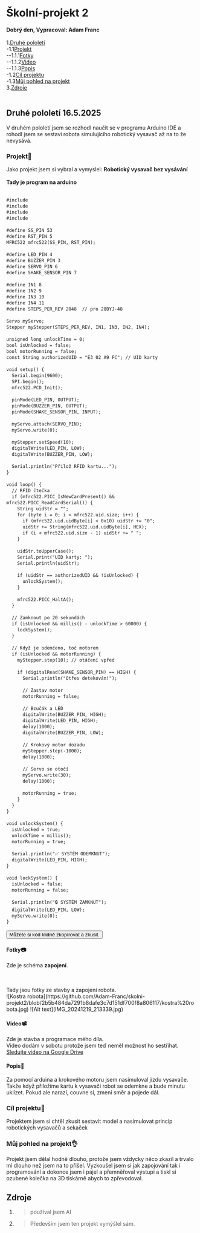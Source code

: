 # Školní-projekt 2
__Dobrý den, Vypracoval: Adam Franc__ <br>
<br>
1.[Druhé pololetí](#prvn%C3%AD-pololet%C3%AD-20122024)<br>
-1.1[Projekt](#projekt)<br>
--1.1.1[Fotky](#fotky)<br>
--1.1.2[Video](#video)<br>
--1.1.3[Popis](#popis)<br>
-1.2[Cíl projektu](#c%C3%ADl-projektu)<br>
-1.3[Můj pohled na projekt](#m%C5%AFj-pohled-na-projekt)<br>
3.[Zdroje](#zdroje)<br>
<br>
## Druhé pololetí 16.5.2025
V druhém pololetí jsem se rozhodl naučit se v programu Arduino IDE a rohodl jsem se sestavi robota simulujícího robotický vysavač až na to že nevysává.
### Projekt📁
Jako projekt jsem si vybral a vymyslel: __Robotický vysavač bez vysávání__<br>
<br>
__Tady je program na arduino__
<pre>
<code id="code-block">
#include <SPI.h>
#include <MFRC522.h>
#include <Servo.h>
#include <Stepper.h>

#define SS_PIN 53
#define RST_PIN 5
MFRC522 mfrc522(SS_PIN, RST_PIN);

#define LED_PIN 4
#define BUZZER_PIN 3
#define SERVO_PIN 6
#define SHAKE_SENSOR_PIN 7

#define IN1 8
#define IN2 9
#define IN3 10
#define IN4 11
#define STEPS_PER_REV 2048  // pro 28BYJ-48

Servo myServo;
Stepper myStepper(STEPS_PER_REV, IN1, IN3, IN2, IN4);

unsigned long unlockTime = 0;
bool isUnlocked = false;
bool motorRunning = false;
const String authorizedUID = "E3 02 A9 FC"; // UID karty

void setup() {
  Serial.begin(9600);
  SPI.begin();
  mfrc522.PCD_Init();

  pinMode(LED_PIN, OUTPUT);
  pinMode(BUZZER_PIN, OUTPUT);
  pinMode(SHAKE_SENSOR_PIN, INPUT);

  myServo.attach(SERVO_PIN);
  myServo.write(0);

  myStepper.setSpeed(10);
  digitalWrite(LED_PIN, LOW);
  digitalWrite(BUZZER_PIN, LOW);

  Serial.println("Přilož RFID kartu...");
}

void loop() {
  // RFID čtečka
  if (mfrc522.PICC_IsNewCardPresent() && mfrc522.PICC_ReadCardSerial()) {
    String uidStr = "";
    for (byte i = 0; i < mfrc522.uid.size; i++) {
      if (mfrc522.uid.uidByte[i] < 0x10) uidStr += "0";
      uidStr += String(mfrc522.uid.uidByte[i], HEX);
      if (i < mfrc522.uid.size - 1) uidStr += " ";
    }

    uidStr.toUpperCase();
    Serial.print("UID karty: ");
    Serial.println(uidStr);

    if (uidStr == authorizedUID && !isUnlocked) {
      unlockSystem();
    }

    mfrc522.PICC_HaltA();
  }

  // Zamknout po 20 sekundách
  if (isUnlocked && millis() - unlockTime > 60000) {
    lockSystem();
  }

  // Když je odemčeno, toč motorem
  if (isUnlocked && motorRunning) {
    myStepper.step(10); // otáčení vpřed

    if (digitalRead(SHAKE_SENSOR_PIN) == HIGH) {
      Serial.println("Otřes detekován!");

      // Zastav motor
      motorRunning = false;

      // Bzučák a LED
      digitalWrite(BUZZER_PIN, HIGH);
      digitalWrite(LED_PIN, HIGH);
      delay(1000);
      digitalWrite(BUZZER_PIN, LOW);

      // Krokový motor dozadu
      myStepper.step(-1000);
      delay(1000);

      // Servo se otočí
      myServo.write(30);
      delay(1000);
      
      motorRunning = true;
    }
  }
}

void unlockSystem() {
  isUnlocked = true;
  unlockTime = millis();
  motorRunning = true;

  Serial.println("✅ SYSTÉM ODEMKNUT");
  digitalWrite(LED_PIN, HIGH);
}

void lockSystem() {
  isUnlocked = false;
  motorRunning = false;

  Serial.println("🔒 SYSTÉM ZAMKNUT");
  digitalWrite(LED_PIN, LOW);
  myServo.write(0);
}
</code>
<button onclick="copyToClipboard()">Můžete si kód klidně zkopírovat a zkusit.</button>
</pre>
#### Fotky📷
Zde je schéma __zapojení__.
<br>

<br>
<br>
Tady jsou fotky ze stavby a zapojení robota.
<br>
![Kostra robota](https://github.com/Adam-Franc/skolni-projekt2/blob/2b5b484da7291b8dafe3c7d151df700f8a806117/kostra%20robota.jpg)
![Alt text](IMG_20241219_213339.jpg)
<br>

#### Video📽
Zde je stavba a programace mého díla.<br>
Video dodám v sobotu protože jsem teď neměl možnost ho sestříhat.<br> 
[Sledujte video na Google Drive](https://drive.google.com/file/d/)
<br>

#### Popis📝
Za pomocí arduina a krokového motoru jsem nasimuloval jízdu vysavače. Takže když přiložíme kartu k vysavači robot se odemkne a bude minutu uklízet. Pokud ale narazí, couvne si, zmení směr a pojede dál.
<br>

### Cíl projektu🎯
Projektem jsem si chtěl zkusit sestavit model a nasimulovat princip robotických vysavačů a sekaček
<br>

### Můj pohled na projekt👌
Projekt jsem dělal hodně dlouho, protože jsem vždycky něco zkazil a trvalo mi dlouho než jsem na to přišel. Vyzkoušel jsem si jak zapojování tak i programování a dokonce jsem i pájel a přemněřoval výstupi a tiskl si ozubené kolečka na 3D tiskárně abych to zpřevodoval.<br>

## Zdroje
1) > používal jsem AI
2) > Především jsem ten projekt vymýšlel sám.

